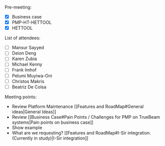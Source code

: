 Pre-meeting:
- [x] Business case
- [x] PMP-HT-HETTOOL
- [x] HETTOOL

List of attendees:
- [ ] Mansur Sayyed
- [ ] Deion Deng
- [ ] Karen Zubia
- [ ] Michael Kenny
- [ ] Frank Imhof
- [ ] Pelumi Muyiwa-Oni
- [ ] Christos Makris
- [ ] Beatriz De Colsa

Meeting points:
- Review Platform Maintenance [[Features and RoadMap#General ideas|General Ideas]]
- Review [[Business Case#Pain Points / Challenges for PMP on TrueBeam systems|Pain points on business case]]
- Show example
- What are we requesting? [[Features and RoadMap#I-Sir integration. (Currently in study)|I-Sir integration]]


